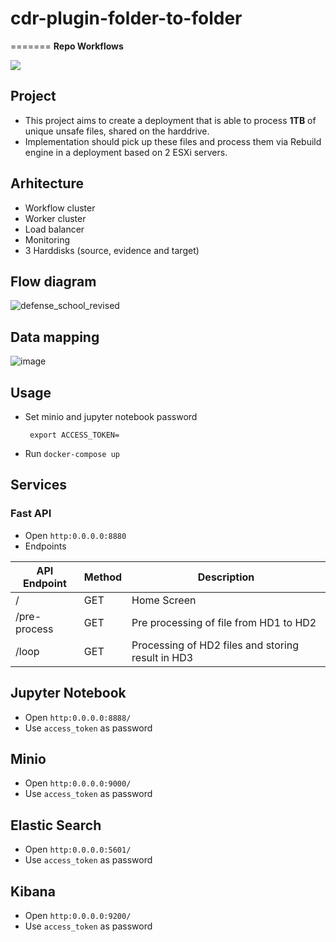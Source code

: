 # cdr-plugin-folder-to-folder

=======
**Repo Workflows**

![](https://github.com/filetrust/cdr-plugin-folder-to-folder/actions/workflows/run-tests.yml/badge.svg)

## Project 

- This project aims to create a deployment that is able to process **1TB** of unique unsafe files, shared on the harddrive. 
- Implementation should pick up these files and process them via Rebuild engine in a deployment based on 2 ESXi servers.

## Arhitecture 

- Workflow cluster
- Worker cluster
- Load balancer
- Monitoring
- 3 Harddisks (source, evidence and target)


## Flow diagram

![defense_school_revised](https://user-images.githubusercontent.com/70108899/113388987-87a0c980-938f-11eb-9fab-f397383f7c95.jpg)

## Data mapping

![image](https://user-images.githubusercontent.com/70108899/113400135-a314d000-93a1-11eb-8b5f-5d9fb3679264.png)

## Usage

- Set minio and jupyter notebook password 
    ```
     export ACCESS_TOKEN=
  
   ```
  
- Run `docker-compose up`

## Services

### Fast API

- Open `http:0.0.0.0:8880`
- Endpoints

| API Endpoint | Method | Description | 
|------|---------|---------    |
| /    |  GET |  Home Screen |
| /pre-process    | GET |  Pre processing of file from HD1 to HD2      |
| /loop   | GET | Processing of HD2 files and storing result in HD3 |

## Jupyter Notebook
- Open `http:0.0.0.0:8888/`
- Use `access_token` as password

## Minio
- Open `http:0.0.0.0:9000/`
- Use `access_token` as password

## Elastic Search
- Open `http:0.0.0.0:5601/`
- Use `access_token` as password

## Kibana
- Open `http:0.0.0.0:9200/`
- Use `access_token` as password
  
